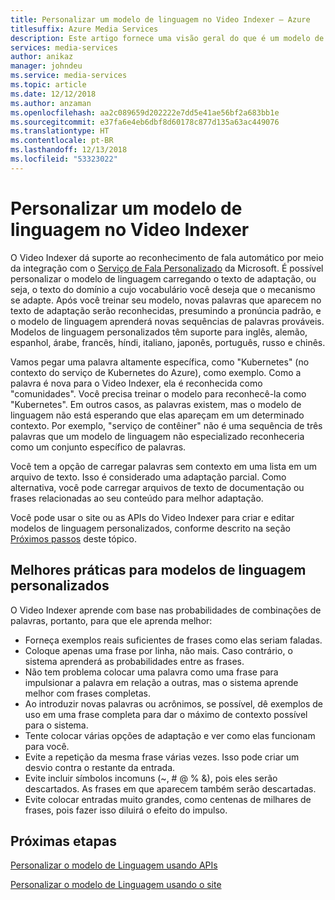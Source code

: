 ```yaml
---
title: Personalizar um modelo de linguagem no Video Indexer – Azure
titlesuffix: Azure Media Services
description: Este artigo fornece uma visão geral do que é um modelo de linguagem no Video Indexer e como personalizá-lo.
services: media-services
author: anikaz
manager: johndeu
ms.service: media-services
ms.topic: article
ms.date: 12/12/2018
ms.author: anzaman
ms.openlocfilehash: aa2c089659d202222e7dd5e41ae56bf2a683bb1e
ms.sourcegitcommit: e37fa6e4eb6dbf8d60178c877d135a63ac449076
ms.translationtype: HT
ms.contentlocale: pt-BR
ms.lasthandoff: 12/13/2018
ms.locfileid: "53323022"
---
```

# <a name="customize-a-language-model-with-video-indexer"></a>Personalizar um modelo de linguagem no Video Indexer

O Video Indexer dá suporte ao reconhecimento de fala automático por meio da integração com o [Serviço de Fala Personalizado](https://azure.microsoft.com/services/cognitive-services/custom-speech-service/) da Microsoft. É possível personalizar o modelo de linguagem carregando o texto de adaptação, ou seja, o texto do domínio a cujo vocabulário você deseja que o mecanismo se adapte. Após você treinar seu modelo, novas palavras que aparecem no texto de adaptação serão reconhecidas, presumindo a pronúncia padrão, e o modelo de linguagem aprenderá novas sequências de palavras prováveis. Modelos de linguagem personalizados têm suporte para inglês, alemão, espanhol, árabe, francês, híndi, italiano, japonês, português, russo e chinês.

Vamos pegar uma palavra altamente específica, como "Kubernetes" (no contexto do serviço de Kubernetes do Azure), como exemplo. Como a palavra é nova para o Video Indexer, ela é reconhecida como "comunidades". Você precisa treinar o modelo para reconhecê-la como "Kubernetes". Em outros casos, as palavras existem, mas o modelo de linguagem não está esperando que elas apareçam em um determinado contexto. Por exemplo, "serviço de contêiner" não é uma sequência de três palavras que um modelo de linguagem não especializado reconheceria como um conjunto específico de palavras.

Você tem a opção de carregar palavras sem contexto em uma lista em um arquivo de texto. Isso é considerado uma adaptação parcial. Como alternativa, você pode carregar arquivos de texto de documentação ou frases relacionadas ao seu conteúdo para melhor adaptação.

Você pode usar o site ou as APIs do Video Indexer para criar e editar modelos de linguagem personalizados, conforme descrito na seção [Próximos passos](#next-steps) deste tópico.

## <a name="best-practices-for-custom-language-models"></a>Melhores práticas para modelos de linguagem personalizados

O Video Indexer aprende com base nas probabilidades de combinações de palavras, portanto, para que ele aprenda melhor:

* Forneça exemplos reais suficientes de frases como elas seriam faladas.
* Coloque apenas uma frase por linha, não mais. Caso contrário, o sistema aprenderá as probabilidades entre as frases.
* Não tem problema colocar uma palavra como uma frase para impulsionar a palavra em relação a outras, mas o sistema aprende melhor com frases completas.
* Ao introduzir novas palavras ou acrônimos, se possível, dê exemplos de uso em uma frase completa para dar o máximo de contexto possível para o sistema.
* Tente colocar várias opções de adaptação e ver como elas funcionam para você.
* Evite a repetição da mesma frase várias vezes. Isso pode criar um desvio contra o restante da entrada.
* Evite incluir símbolos incomuns (~, # @ % &), pois eles serão descartados. As frases em que aparecem também serão descartadas.
* Evite colocar entradas muito grandes, como centenas de milhares de frases, pois fazer isso diluirá o efeito do impulso.

## <a name="next-steps"></a>Próximas etapas

[Personalizar o modelo de Linguagem usando APIs](customize-language-model-with-api.md)

[Personalizar o modelo de Linguagem usando o site](customize-language-model-with-website.md)
